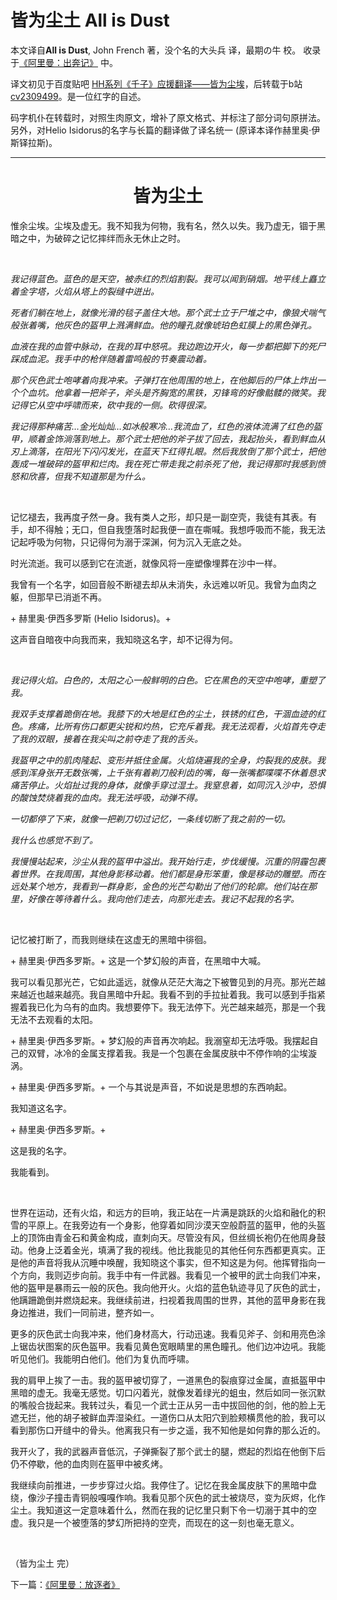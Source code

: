 # 皆为尘土 All is Dust

本文译自**All is Dust**, John French 著，没个名的大头兵 译，最期の牛 校。
收录于[《阿里曼：出奔记》](https://www.bilibili.com/read/readlist/rl724148) 中。

译文初见于百度贴吧 [HH系列《千子》应援翻译——皆为尘埃](http://tieba.baidu.com/p/1616922743?pid=20177805577&cid=0#20177805577)，后转载于b站[cv2309499](https://www.bilibili.com/read/cv2309499/)。是一位红字的自述。

码字机仆在转载时，对照生肉原文，增补了原文格式、并标注了部分词句原拼法。另外，对Helio Isidorus的名字与长篇的翻译做了译名统一 \(原译本译作赫里奥·伊斯铎拉斯\)。

---

<div align="center">
<h1>皆为尘土</h1>
</div>

惟余尘埃。尘埃及虚无。我不知我为何物，我有名，然久以失。我乃虚无，锢于黑暗之中，为破碎之记忆摔绊而永无休止之时。

<br />

*我记得蓝色。蓝色的是天空，被赤红的烈焰割裂。我可以闻到硝烟。地平线上矗立着金字塔，火焰从塔上的裂缝中迸出。*

*死者们躺在地上，就像光滑的毯子盖住大地。那个武士立于尸堆之中，像狼犬喘气般张着嘴，他灰色的盔甲上溅满鲜血。他的瞳孔就像琥珀色虹膜上的黑色弹孔。*

*血液在我的血管中脉动，在我的耳中怒吼。我边跑边开火，每一步都把脚下的死尸踩成血泥。我手中的枪伴随着雷鸣般的节奏震动着。*

*那个灰色武士咆哮着向我冲来。子弹打在他周围的地上，在他脚后的尸体上炸出一个个血坑。他拿着一把斧子，斧头是齐胸宽的黑铁，刃锋弯的好像骷髅的微笑。我记得它从空中呼啸而来，砍中我的一侧。砍得很深。*

*我记得那种痛苦…金光灿灿…如冰般寒冷…我流血了，红色的液体流满了红色的盔甲，顺着金饰淌落到地上。那个武士把他的斧子拔了回去，我起抬头，看到鲜血从刃上滴落，在阳光下闪闪发光，在蓝天下红得扎眼。然后我放倒了那个武士，把他轰成一堆破碎的盔甲和烂肉。我在死亡带走我之前杀死了他，我记得那时我感到愤怒和欣喜，但我不知道那是为什么。*

<br />

记忆褪去，我再度孑然一身。我有类人之形，却只是一副空壳，我徒有其表。有手，却不得触；无口，但自我堕落时起我便一直在嘶喊。我想呼吸而不能，我无法记起呼吸为何物，只记得何为溺于深渊，何为沉入无底之处。

时光流逝。我可以感到它在流逝，就像风将一座塑像埋葬在沙中一样。

我曾有一个名字，如回音般不断褪去却从未消失，永远难以听见。我曾为血肉之躯，但那早已消逝不再。

\+ 赫里奥·伊西多罗斯 \(Helio Isidorus\)。+

这声音自暗夜中向我而来，我知晓这名字，却不记得为何。

<br />

*我记得火焰。白色的，太阳之心一般鲜明的白色。它在黑色的天空中咆哮，重塑了我。*

*我双手支撑着跪倒在地。我膝下的大地是红色的尘土，铁锈的红色，干涸血迹的红色。疼痛，比所有伤口都更尖锐和灼热，它充斥着我。我无法观看，火焰首先夺走了我的双眼，接着在我尖叫之前夺走了我的舌头。*

*我盔甲之中的肌肉隆起、变形并抵住金属。火焰烧遍我的全身，灼裂我的皮肤。我感到浑身张开无数张嘴，上千张有着剃刀般利齿的嘴，每一张嘴都喋喋不休着恳求痛苦停止。火焰扯过我的身体，就像手穿过湿土。我窒息着，如同沉入沙中，恐惧的酸蚀焚烧着我的血肉。我无法呼吸，动弹不得。*

*一切都停了下来，就像一把剃刀切过记忆，一条线切断了我之前的一切。*

*我什么也感觉不到了。*

*我慢慢站起来，沙尘从我的盔甲中溢出。我开始行走，步伐缓慢。沉重的阴霾包裹着世界。在我周围，其他身影移动着。他们都是身形笨重，像是移动的雕塑。而在远处某个地方，我看到一群身影，金色的光芒勾勒出了他们的轮廓。他们站在那里，好像在等待着什么。我向他们走去，向那光走去。我记不起我的名字。*

<br />

记忆被打断了，而我则继续在这虚无的黑暗中徘徊。

\+ 赫里奥·伊西多罗斯。+ 这是一个梦幻般的声音，在黑暗中大喊。

我可以看见那光芒，它如此遥远，就像从茫茫大海之下被瞥见到的月亮。那光芒越来越近也越来越亮。我自黑暗中升起。我看不到的手拉扯着我。我可以感到手指紧握着我已化为乌有的血肉。我想要停下。我无法停下。光芒越来越亮，那是一个我无法不去观看的太阳。

\+ 赫里奥·伊西多罗斯。+ 梦幻般的声音再次响起。我溺窒却无法呼吸。我摆起自己的双臂，冰冷的金属支撑着我。我是一个包裹在金属皮肤中不停作响的尘埃漩涡。

\+ 赫里奥·伊西多罗斯。+ 一个与其说是声音，不如说是思想的东西响起。

我知道这名字。

\+ 赫里奥·伊西多罗斯。+ 

这是我的名字。

我能看到。

<br />

世界在运动，还有火焰，和远方的巨响，我正站在一片满是跳跃的火焰和融化的积雪的平原上。在我旁边有一个身影，他穿着如同沙漠天空般蔚蓝的盔甲，他的头盔上的顶饰由青金石和黄金构成，直刺向天。尽管没有风，但丝绸长袍仍在他周身鼓动。他身上泛着金光，填满了我的视线。他比我能见的其他任何东西都更真实。正是他的声音将我从沉睡中唤醒，我知晓这个事实，但不知这是为何。他挥臂指向一个方向，我则迈步向前。我手中有一件武器。我看见一个被甲的武士向我们冲来，他的盔甲是暴雨云一般的灰色。我向他开火。火焰的蓝色轨迹寻见了灰色的武士，他蹒跚跪倒并燃烧起来。我继续前进，扫视着我周围的世界，其他的蓝甲身影在我身边推进，我们一同前进，整齐如一。

更多的灰色武士向我冲来，他们身材高大，行动迅速。我看见斧子、剑和用亮色涂上锯齿状图案的灰色盔甲。我看见黄色宽眼睛里的黑色瞳孔。他们边冲边吼。我能听见他们。我能明白他们。他们为复仇而呼啸。

我的肩甲上挨了一击。我的盔甲被切穿了，一道黑色的裂痕穿过金属，直抵盔甲中黑暗的虚无。我毫无感觉。切口闪着光，就像发着绿光的蛆虫，然后如同一张沉默的嘴般合拢起来。我转过头，看见一个武士正从另一击中拔回他的剑，他的脸上无遮无拦，他的胡子被鲜血弄湿染红。一道伤口从太阳穴到脸颊横贯他的脸，我可以看到那伤口开缝中的骨头。他离我只有一步之遥，我不知他是如何靠的那么近的。

我开火了，我的武器声音低沉，子弹撕裂了那个武士的腿，燃起的烈焰在他倒下后仍不停歇，他的血肉则在盔甲中被炙烤。

我继续向前推进，一步步穿过火焰。我停住了。记忆在我金属皮肤下的黑暗中盘绕，像沙子撞击青铜般嘎嘎作响。我看见那个灰色的武士被烧尽，变为灰烬，化作尘土。我知道这一定意味着什么，然而在我的记忆里只剩下令一切溺于其中的空虚。我只是一个被堕落的梦幻所把持的空壳，而现在的这一刻也毫无意义。

<br />

（皆为尘土 完）

下一篇：[《阿里曼：放逐者》](/../AhrimanExile/AhrimanExileIndex.md)
